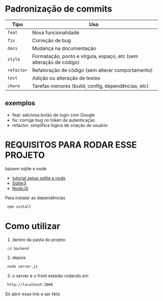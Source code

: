# Padronização de commits
| Tipo       | Uso                                                                |
| ---------- | ------------------------------------------------------------------ |
| `feat`     | Nova funcionalidade                                                |
| `fix`      | Correção de bug                                                    |
| `docs`     | Mudança na documentação                                            |
| `style`    | Formatação, ponto e vírgula, espaço, etc (sem alteração de código) |
| `refactor` | Refatoração de código (sem alterar comportamento)                  |
| `test`     | Adição ou alteração de testes                                      |
| `chore`    | Tarefas menores (build, config, dependências, etc)                 |
## exemplos

- feat: adiciona botão de login com Google
- fix: corrige bug no token de autenticação
- refactor: simplifica lógica de criação de usuário

# REQUISITOS PARA RODAR ESSE PROJETO
baixem sqlite e node
- [tutorial setup sqlite e node](https://medium.com/@sahni_hargun/getting-started-with-node-js-and-sqlite3-6508a342c0b0)
 - [Sqlite3](https://www.sqlite.org/download.html)
 - [NodeJS](https://nodejs.org/pt)

Para instalar as dependências

 ```bash
  npm install
```
# Como utilizar
1. dentro da pasta do projeto

 ```bash
  cd backend
```
2. depois
 ```bash
  node server.js
```
3. o server e o front estarão rodando em

 ```bash
  http://localhost:3000
```
Só abrir esse link e ser feliz
